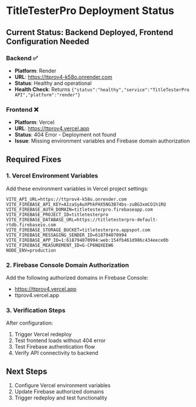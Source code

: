 # TitleTesterPro Deployment Status

## Current Status: Backend Deployed, Frontend Configuration Needed

### Backend ✅
- **Platform**: Render
- **URL**: https://ttprov4-k58o.onrender.com
- **Status**: Healthy and operational
- **Health Check**: Returns `{"status":"healthy","service":"TitleTesterPro API","platform":"render"}`

### Frontend ❌
- **Platform**: Vercel  
- **URL**: https://ttprov4.vercel.app
- **Status**: 404 Error - Deployment not found
- **Issue**: Missing environment variables and Firebase domain authorization

## Required Fixes

### 1. Vercel Environment Variables
Add these environment variables in Vercel project settings:

```
VITE_API_URL=https://ttprov4-k58o.onrender.com
VITE_FIREBASE_API_KEY=AIzaSyAuXPhkFHX5NG3B74bs-zuBG3xmCO1h1RQ
VITE_FIREBASE_AUTH_DOMAIN=titletesterpro.firebaseapp.com
VITE_FIREBASE_PROJECT_ID=titletesterpro
VITE_FIREBASE_DATABASE_URL=https://titletesterpro-default-rtdb.firebaseio.com
VITE_FIREBASE_STORAGE_BUCKET=titletesterpro.appspot.com
VITE_FIREBASE_MESSAGING_SENDER_ID=618794070994
VITE_FIREBASE_APP_ID=1:618794070994:web:154fb461d986c434eece0b
VITE_FIREBASE_MEASUREMENT_ID=G-CP6NQXEEW6
NODE_ENV=production
```

### 2. Firebase Console Domain Authorization
Add the following authorized domains in Firebase Console:
- https://ttprov4.vercel.app
- ttprov4.vercel.app

### 3. Verification Steps
After configuration:
1. Trigger Vercel redeploy
2. Test frontend loads without 404 error
3. Test Firebase authentication flow
4. Verify API connectivity to backend

## Next Steps
1. Configure Vercel environment variables
2. Update Firebase authorized domains
3. Trigger redeploy and test functionality
